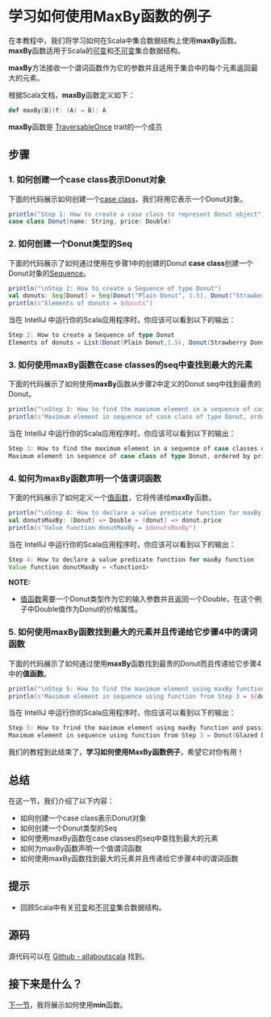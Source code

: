# 学习如何使用MaxBy函数的例子


在本教程中，我们将学习如何在Scala中集合数据结构上使用**maxBy**函数。**maxBy**函数适用于Scala的[可变](7_1.md)和[不可变](6_1.md)集合数据结构。

**maxBy**方法接收一个谓词函数作为它的参数并且适用于集合中的每个元素返回最大的元素。
 
根据Scala文档，**maxBy**函数定义如下：

```scala
def maxBy[B](f: (A) ⇒ B): A

```

**maxBy**函数是 [TraversableOnce](http://www.scala-lang.org/api/current/scala/collection/TraversableOnce.html) trait的一个成员

## 步骤

### 1. 如何创建一个case class表示Donut对象

下面的代码展示如何创建一个[case class](4_7.md)，我们将用它表示一个Donut对象。

```scala
println("Step 1: How to create a case class to represent Donut object")
case class Donut(name: String, price: Double)

```

 

### 2. 如何创建一个Donut类型的Seq

下面的代码展示了如何通过使用在步骤1中的创建的Donut **case class**创建一个Donut对象的[Sequence](6_9.md)。

```scala
println("\nStep 2: How to create a Sequence of type Donut")
val donuts: Seq[Donut] = Seq(Donut("Plain Donut", 1.5), Donut("Strawberry Donut", 2.0), Donut("Glazed Donut", 2.5))
println(s"Elements of donuts = $donuts")


```

当在 IntelliJ 中运行你的Scala应用程序时，你应该可以看到以下的输出：

```scala
Step 2: How to create a Sequence of type Donut
Elements of donuts = List(Donut(Plain Donut,1.5), Donut(Strawberry Donut,2.0), Donut(Glazed Donut,2.5))

```


### 3. 如何使用maxBy函数在case classes的seq中查找到最大的元素

下面的代码展示了如何使用**maxBy**函数从步骤2中定义的Donut seq中找到最贵的Donut。

```scala
println("\nStep 3: How to find the maximum element in a sequence of case classes objects using the maxBy function")
println(s"Maximum element in sequence of case class of type Donut, ordered by price = ${donuts.maxBy(donut => donut.price)}")


```

当在 IntelliJ 中运行你的Scala应用程序时，你应该可以看到以下的输出：

```scala
Step 3: How to find the maximum element in a sequence of case classes objects using the maxBy function
Maximum element in sequence of case class of type Donut, ordered by price = Donut(Glazed Donut,2.5)

```

### 4. 如何为maxBy函数声明一个值谓词函数

下面的代码展示了如何定义一个[值函数](3_16.md)，它将传递给**maxBy**函数。

```scala
println("\nStep 4: How to declare a value predicate function for maxBy function")
val donutsMaxBy: (Donut) => Double = (donut) => donut.price
println(s"Value function donutMaxBy = $donutsMaxBy")
```

当在 IntelliJ 中运行你的Scala应用程序时，你应该可以看到以下的输出：

```scala
Step 4: How to declare a value predicate function for maxBy function
Value function donutMaxBy = <function1>

```

**NOTE:**

- [值函数](3_16.md)需要一个Donut类型作为它的输入参数并且返回一个Double，在这个例子中Double值作为Donut的价格属性。

### 5. 如何使用maxBy函数找到最大的元素并且传递给它步骤4中的谓词函数

下面的代码展示了如何通过使用**maxBy**函数找到最贵的Donut而且传递给它步骤4中的**值函数**。

```scala
println("\nStep 5: How to find the maximum element using maxBy function and pass through the predicate function from Step 4")
println(s"Maximum element in sequence using function from Step 3 = ${donuts.maxBy(donutsMaxBy)}")

```

当在 IntelliJ 中运行你的Scala应用程序时，你应该可以看到以下的输出：

```scala
Step 5: How to frind the maximum element using maxBy function and passing through the predicate function from Step 4
Maximum element in sequence using function from Step 3 = Donut(Glazed Donut,2.5)

```

我们的教程到此结束了，**学习如何使用MaxBy函数例子**，希望它对你有用！

## 总结

在这一节，我们介绍了以下内容：

- 如何创建一个case class表示Donut对象
- 如何创建一个Donut类型的Seq
- 如何使用maxBy函数在case classes的seq中查找到最大的元素
- 如何为maxBy函数声明一个值谓词函数
- 如何使用maxBy函数找到最大的元素并且传递给它步骤4中的谓词函数


## 提示

- 回顾Scala中有关[可变](7_1.md)和[不可变](6_1.md)集合数据结构。

## 源码

源代码可以在 [Github - allaboutscala](https://github.com/nadimbahadoor/allaboutscala) 找到。

## 接下来是什么？

[下一节](8_24.md)，我将展示如何使用**min**函数。  